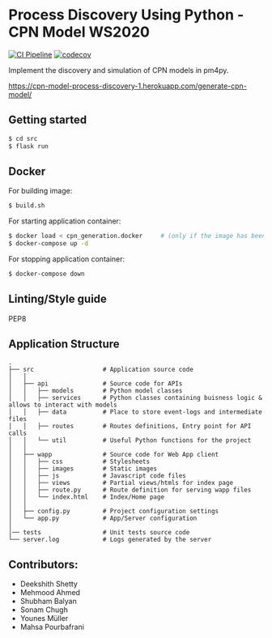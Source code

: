 # Process Discovery Using Python - CPN Model WS2020

[![CI Pipeline](https://github.com/Younesmueller/CPN-Model-Process-Discovery-WS-20/workflows/CI%20Pipeline/badge.svg)](https://github.com/Younesmueller/CPN-Model-Process-Discovery-WS-20/actions)
[![codecov](https://codecov.io/gh/Younesmueller/CPN-Model-Process-Discovery-WS-20/graph/badge.svg?token=XLC4HPXXCG)](https://codecov.io/gh/Younesmueller/CPN-Model-Process-Discovery-WS-20)

Implement the discovery and simulation of CPN models in pm4py.

https://cpn-model-process-discovery-1.herokuapp.com/generate-cpn-model/

## Getting started
```bash
$ cd src
$ flask run
```

## Docker
For building image:
```bash
$ build.sh
```
For starting application container:
```bash
$ docker load < cpn_generation.docker     # (only if the image has been updated/newly created)
$ docker-compose up -d
```
For stopping application container:
```bash
$ docker-compose down
```

## Linting/Style guide
PEP8


## Application Structure

```
.
├── src                   # Application source code
│   │
│   ├── api               # Source code for APIs
│   │   ├── models        # Python model classes
│   │   ├── services      # Python classes containing buisness logic & allows to interact with models
│   │   ├── data          # Place to store event-logs and intermediate files
│   │   ├── routes        # Routes definitions, Entry point for API calls
│   │   └── util          # Useful Python functions for the project
│   │
│   ├── wapp              # Source code for Web App client
│   │   ├── css           # Stylesheets
│   │   ├── images        # Static images
│   │   ├── js            # Javascript code files
│   │   ├── views         # Partial views/htmls for index page
│   │   ├── route.py      # Route definition for serving wapp files
│   │   └── index.html    # Index/Home page 
│   │
│   ├── config.py         # Project configuration settings
│   └── app.py            # App/Server configuration
│
│── tests                 # Unit tests source code
└── server.log            # Logs generated by the server
```


## Contributors:
* Deekshith Shetty
* Mehmood Ahmed
* Shubham Balyan
* Sonam Chugh
* Younes Müller
* Mahsa Pourbafrani
